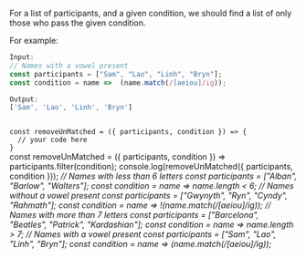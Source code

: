 For a list of participants, and a given condition, we should find a list of only those who pass the given condition.

For example:
```js
Input:
// Names with a vowel present
const participants = ["Sam", "Lao", "Linh", "Bryn"];
const condition = name =>  (name.match(/[aeiou]/ig));

Output:
['Sam', 'Lao', 'Linh', 'Bryn']
```

<codeblock language="javascript" type="exercise" testMode="multipleInput">
<code>
const removeUnMatched = ({ participants, condition }) => {
  // your code here
}
</code>

<solution>
const removeUnMatched = ({ participants, condition }) =>
  participants.filter(condition);
</solution>

<testcases>
<caller>
console.log(removeUnMatched({ participants, condition }));
</caller>
<testcase>
<i>
// Names with less than 6 letters
const participants = ["Alban", "Barlow", "Walters"];
const condition = name => name.length < 6;
</i>
</testcase>
<testcase>
<i>
// Names without a vowel present
const participants = ["Gwynyth", "Ryn", "Cyndy", "Rahmath"];
const condition = name =>  !(name.match(/[aeiou]/ig));
</i>
</testcase>
<testcase>
<i>
// Names with more than 7 letters
const participants = ["Barcelona", "Beatles", "Patrick", "Kardashian"];
const condition = name => name.length > 7;
</i>
</testcase>
<testcase>
<i>
// Names with a vowel present
const participants = ["Sam", "Lao", "Linh", "Bryn"];
const condition = name =>  (name.match(/[aeiou]/ig));
</i>
</testcase>
</testcases>
</codeblock>
